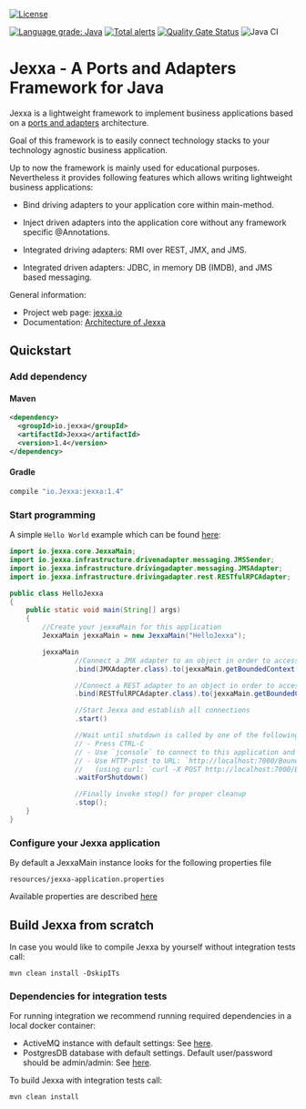 [![License](https://img.shields.io/badge/License-Apache%202.0-blue.svg)](https://opensource.org/licenses/Apache-2.0)

[![Language grade: Java](https://img.shields.io/lgtm/grade/java/g/repplix/Jexxa.svg?logo=lgtm&logoWidth=18)](https://lgtm.com/projects/g/repplix/Jexxa/context:java)
 [![Total alerts](https://img.shields.io/lgtm/alerts/g/repplix/Jexxa.svg?logo=lgtm&logoWidth=18)](https://lgtm.com/projects/g/repplix/Jexxa/alerts/) [![Quality Gate Status](https://sonarcloud.io/api/project_badges/measure?project=repplix_Jexxa&metric=alert_status)](https://sonarcloud.io/dashboard?id=repplix_Jexxa)
 ![Java CI](https://github.com/repplix/Jexxa/workflows/Java%20CI/badge.svg)

# Jexxa - A Ports and Adapters Framework for Java 

Jexxa is a lightweight framework to implement business applications based on a [ports and adapters](https://www.thinktocode.com/2018/07/19/ports-and-adapters-architecture/) architecture. 

Goal of this framework is to easily connect technology stacks to your technology agnostic business application. 

Up to now the framework is mainly used for educational purposes. Nevertheless it provides following features which allows writing lightweight business applications:
 
* Bind driving adapters to your application core within main-method.  

* Inject driven adapters into the application core without any framework specific @Annotations. 

* Integrated driving adapters: RMI over REST, JMX, and JMS. 

* Integrated driven adapters: JDBC, in memory DB (IMDB), and JMS based messaging. 

General information: 
* Project web page: [jexxa.io](https://www.jexxa.io)  
* Documentation: [Architecture of Jexxa](https://github.com/repplix/Jexxa/blob/master/doc/jexxa.adoc) 

## Quickstart

### Add dependency

#### Maven

```xml
<dependency>
  <groupId>io.jexxa</groupId>
  <artifactId>Jexxa</artifactId>
  <version>1.4</version>
</dependency> 
```

#### Gradle

```groovy
compile "io.Jexxa:jexxa:1.4"
``` 

### Start programming 

A simple ``Hello World`` example which can be found [here](https://github.com/repplix/Jexxa/blob/master/src/test/java/io/ddd/jexxa/application/HelloJexxa.java):  

```java     
import io.jexxa.core.JexxaMain;
import io.jexxa.infrastructure.drivenadapter.messaging.JMSSender;
import io.jexxa.infrastructure.drivingadapter.messaging.JMSAdapter;
import io.jexxa.infrastructure.drivingadapter.rest.RESTfulRPCAdapter;

public class HelloJexxa
{
    public static void main(String[] args)
    {
        //Create your jexxaMain for this application
        JexxaMain jexxaMain = new JexxaMain("HelloJexxa");

        jexxaMain
                //Connect a JMX adapter to an object in order to access its public methods via `jconsole`
                .bind(JMXAdapter.class).to(jexxaMain.getBoundedContext())

                //Connect a REST adapter to an object in order to access its public methods via RMI over REST
                .bind(RESTfulRPCAdapter.class).to(jexxaMain.getBoundedContext())

                //Start Jexxa and establish all connections
                .start()

                //Wait until shutdown is called by one of the following options:
                // - Press CTRL-C
                // - Use `jconsole` to connect to this application and invoke method shutdown 
                // - Use HTTP-post to URL: `http://localhost:7000/BoundedContext/shutdown`
                //   (using curl: `curl -X POST http://localhost:7000/BoundedContext/shutdown`)
                .waitForShutdown()

                //Finally invoke stop() for proper cleanup
                .stop();
    }
}
```
### Configure your Jexxa application  
By default a JexxaMain instance looks for the following properties file
```maven
resources/jexxa-application.properties
```                                   

Available properties are described [here](https://github.com/repplix/Jexxa/blob/master/src/main/resources/jexxa-application.properties)

## Build Jexxa from scratch

In case you would like to compile Jexxa by yourself without integration tests call: 

```maven
mvn clean install -DskipITs
```  

### Dependencies for integration tests 
For running integration we recommend running required dependencies in a local docker container:
* ActiveMQ instance with default settings: See [here](https://hub.docker.com/r/rmohr/activemq/).   
* PostgresDB database with default settings. Default user/password should be admin/admin: See [here](https://hub.docker.com/_/postgres).   
  
To build Jexxa with integration tests call: 
```maven
mvn clean install 
```  
